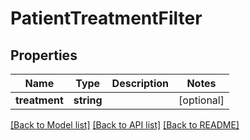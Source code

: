 # PatientTreatmentFilter

## Properties
Name | Type | Description | Notes
------------ | ------------- | ------------- | -------------
**treatment** | **string** |  | [optional] 

[[Back to Model list]](../README.md#documentation-for-models) [[Back to API list]](../README.md#documentation-for-api-endpoints) [[Back to README]](../README.md)


